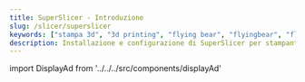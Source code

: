 ```yaml
---
title: SuperSlicer - Introduzione
slug: /slicer/superslicer
keywords: ["stampa 3d", "3d printing", "flying bear", "flyingbear", "flying bear ghost", "flyingbear ghost", "flyingbear ghost 5", "flying bear ghost 5", "stampa 3d", "slicer", "slicer 3d printing", "superslicer", "superslicer flyingbear ghost", "superslicer flying bear ghost"]
description: Installazione e configurazione di SuperSlicer per stampanti Flying Bear Ghost 5 e Flying Bear Ghost 4s
---
```


import DisplayAd from '../../../src/components/displayAd'

